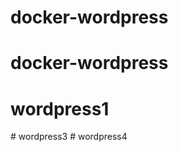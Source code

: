 # docker-wordpress
# docker-wordpress
# wordpress1
#   w o r d p r e s s 3  
 #   w o r d p r e s s 4  
 